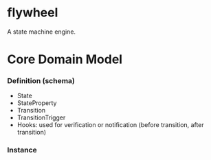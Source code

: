 # flywheel
A state machine engine.

# Core Domain Model

### Definition (schema)
- State
- StateProperty
- Transition
- TransitionTrigger
- Hooks: used for verification or notification (before transition, after transition)

### Instance
